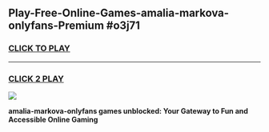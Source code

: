 
## Play-Free-Online-Games-amalia-markova-onlyfans-Premium #o3j71
<h3>
<a href="https://premium.freeplayer.one?title=amalia-markova-onlyfans&ref=8M">CLICK TO PLAY</a></h3>
<hr>

<h3>
<a href="https://premium.freeplayer.one?title=amalia-markova-onlyfans&ref=8M">CLICK 2 PLAY</a>
  
</h3>

<a href="https://premium.freeplayer.one?title=amalia-markova-onlyfans&ref=8M"><img src="https://clearcache.store/games.png"></a>


**amalia-markova-onlyfans games unblocked: Your Gateway to Fun and Accessible Online Gaming**
